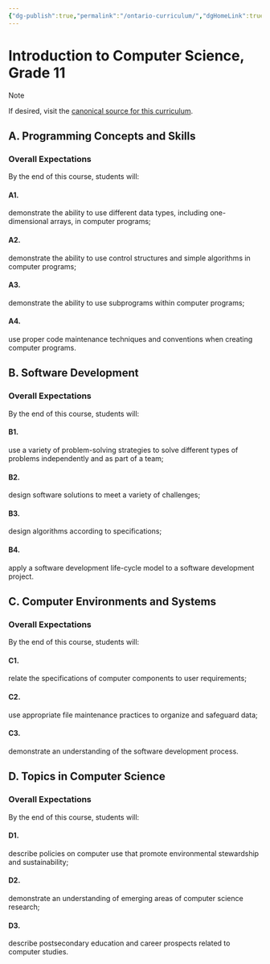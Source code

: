 ```yaml
---
{"dg-publish":true,"permalink":"/ontario-curriculum/","dgHomeLink":true,"dgShowToc":true}
---
```


# Introduction to Computer Science, Grade 11

> [!NOTE]
> If desired, visit the [canonical source for this curriculum](https://www.edu.gov.on.ca/eng/curriculum/secondary/computer10to12_2008.pdf#page=41).

## A. Programming Concepts and Skills
### Overall Expectations
By the end of this course, students will: 
#### A1.
demonstrate the ability to use different data types, including one-dimensional arrays, in computer programs;
#### A2.
demonstrate the ability to use control structures and simple algorithms in computer programs;
#### A3.
demonstrate the ability to use subprograms within computer programs;
#### A4.
use proper code maintenance techniques and conventions when creating computer programs.
## B. Software Development
### Overall Expectations
By the end of this course, students will: 
#### B1.
use a variety of problem-solving strategies to solve different types of problems independently and as part of a team;
#### B2.
design software solutions to meet a variety of challenges;
#### B3.
design algorithms according to specifications;
#### B4.
apply a software development life-cycle model to a software development project.
## C. Computer Environments and Systems
### Overall Expectations
By the end of this course, students will: 
#### C1.
relate the specifications of computer components to user requirements;
#### C2.
use appropriate file maintenance practices to organize and safeguard data;
#### C3.
demonstrate an understanding of the software development process.
## D. Topics in Computer Science
### Overall Expectations
By the end of this course, students will: 
#### D1.
describe policies on computer use that promote environmental stewardship and sustainability;
#### D2.
demonstrate an understanding of emerging areas of computer science research;
#### D3.
describe postsecondary education and career prospects related to computer studies.
